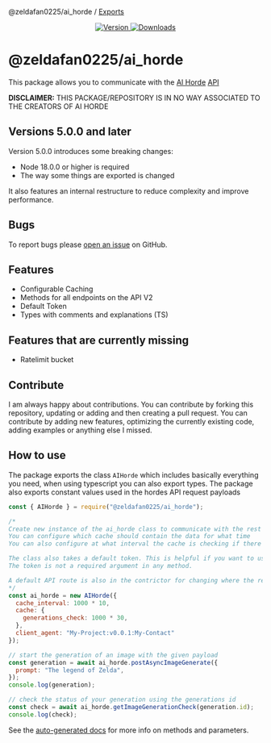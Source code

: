 @zeldafan0225/ai_horde / [Exports](modules.md)

<!-- markdownlint-disable MD033 MD041 -->
<div align="center">
    <p>
        <a href="https://www.npmjs.com/package/@zeldafan0225/ai_horde">
            <img src="https://img.shields.io/npm/v/@zeldafan0225/ai_horde.svg?maxAge=3600&style=flat&logo=npm&color=ff5540" alt="Version" />
        </a>
        <a href="https://www.npmjs.com/package/@zeldafan0225/ai_horde">
            <img src="https://img.shields.io/npm/dt/@zeldafan0225/ai_horde.svg?maxAge=3600&style=flat&logo=npm&color=ff5540" alt="Downloads" />
        </a>
    </p>
</div>

# @zeldafan0225/ai_horde

This package allows you to communicate with the [AI Horde](https://aihorde.net/) [API](https://aihorde.net/)

**DISCLAIMER:**
THIS PACKAGE/REPOSITORY IS IN NO WAY ASSOCIATED TO THE CREATORS OF AI HORDE

## Versions 5.0.0 and later

Version 5.0.0 introduces some breaking changes:
- Node 18.0.0 or higher is required
- The way some things are exported is changed

It also features an internal restructure to reduce complexity and improve performance.

## Bugs

To report bugs please [open an issue](https://github.com/ZeldaFan0225/ai_horde) on GitHub.

## Features

- Configurable Caching
- Methods for all endpoints on the API V2
- Default Token
- Types with comments and explanations (TS)

## Features that are currently missing

- Ratelimit bucket

## Contribute

I am always happy about contributions. You can contribute by forking this repository, updating or adding and then creating a pull request.
You can contribute by adding new features, optimizing the currently existing code, adding examples or anything else I missed.

## How to use

The package exports the class `AIHorde` which includes basically everything you need, when using typescript you can also export types.
The package also exports constant values used in the hordes API request payloads

```js
const { AIHorde } = require("@zeldafan0225/ai_horde");

/*
Create new instance of the ai_horde class to communicate with the rest API
You can configure which cache should contain the data for what time
You can also configure at what interval the cache is checking if there are any data that should be deleted

The class also takes a default token. This is helpful if you want to use this package only using your own token.
The token is not a required argument in any method.

A default API route is also in the contrictor for changing where the requests are directed to (e.g. when using a subdomain like https://test.aihorde.net)
*/
const ai_horde = new AIHorde({
  cache_interval: 1000 * 10,
  cache: {
    generations_check: 1000 * 30,
  },
  client_agent: "My-Project:v0.0.1:My-Contact"
});

// start the generation of an image with the given payload
const generation = await ai_horde.postAsyncImageGenerate({
  prompt: "The legend of Zelda",
});
console.log(generation);

// check the status of your generation using the generations id
const check = await ai_horde.getImageGenerationCheck(generation.id);
console.log(check);
```

See the [auto-generated docs](./docs/classes/export_.md) for more info on methods and parameters.
